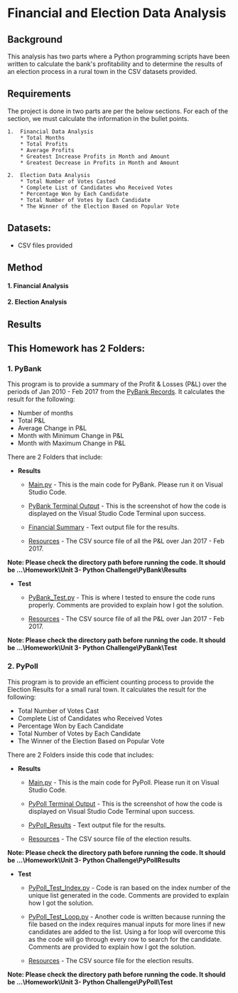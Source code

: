 # Financial and Election Data Analysis

## Background 

This analysis has two parts where a Python programming scripts have been written to calculate the bank's profitability and to determine the results of an election process in a rural town in the CSV datasets provided.

## Requirements

The project is done in two parts are per the below sections.  For each of the section, we must calculate the information in the bullet points.

    1.  Financial Data Analysis
        * Total Months
        * Total Profits
        * Average Profits
        * Greatest Increase Profits in Month and Amount
        * Greatest Decrease in Profits in Month and Amount
        
    2.  Election Data Analysis
        * Total Number of Votes Casted
        * Complete List of Candidates who Received Votes
        * Percentage Won by Each Candidate
        * Total Number of Votes by Each Candidate
        * The Winner of the Election Based on Popular Vote

## Datasets:
* CSV files provided 


## Method

#### 1. Financial Analysis
#### 2. Election Analysis


## Results


## **This Homework has 2 Folders:**

### **1.  PyBank**

This program is to provide a summary of the Profit & Losses (P&L) over the periods of Jan 2010 - Feb 2017 from the [PyBank Records](https://github.com/cecileung1208/Py-Me-Up-Charlie/blob/main/PyBank/Results/Resources/PyBank_Resources_budget_data.csv).  It calculates the result for the following:

*    Number of months
*    Total P&L
*    Average Change in P&L
*    Month with Minimum Change in P&L
*    Month with Maximum Change in P&L


There are 2 Folders that include:

* **Results**
    
    *   [Main.py](https://github.com/cecileung1208/Py-Me-Up-Charlie/blob/main/PyBank/Results/main.py) - This is the main code for PyBank.  Please run it on Visual Studio Code.
    
    *   [PyBank Terminal Output](https://github.com/cecileung1208/Py-Me-Up-Charlie/blob/main/PyBank/Results/PyBank%20-%20Terminal%20Output.docx) - This is the screenshot of how the code is displayed on the Visual Studio Code Terminal upon success.
    
    *   [Financial Summary](https://github.com/cecileung1208/Py-Me-Up-Charlie/blob/main/PyBank/Results/Financial_Summary.txt) - Text output file for the results.
    
    *   [Resources](https://github.com/cecileung1208/Py-Me-Up-Charlie/tree/main/PyBank/Results/Resources) - The CSV source file of all the P&L over Jan 2017 - Feb 2017.

**Note:  Please check the directory path before running the code.  It should be ...\Homework\Unit 3- Python Challenge\PyBank\Results**

* **Test**

    *   [PyBank_Test.py](https://github.com/cecileung1208/Py-Me-Up-Charlie/blob/main/PyBank/Test/PyBank_Test.py) - This is where I tested to ensure the code runs properly.  Comments are provided to explain how I got the solution.
    
    *  [Resources](https://github.com/cecileung1208/Py-Me-Up-Charlie/tree/main/PyBank/Test/Resources) - The CSV source file of all the P&L over Jan 2017 - Feb 2017.

**Note:  Please check the directory path before running the code.  It should be ...\Homework\Unit 3- Python Challenge\PyBank\Test**

### **2.  PyPoll**

This program is to provide an efficient counting process to provide the Election Results for a small rural town.  It calculates the result for the following:
* Total Number of Votes Cast
* Complete List of Candidates who Received Votes
* Percentage Won by Each Candidate
* Total Number of Votes by Each Candidate
* The Winner of the Election Based on Popular Vote

There are 2 Folders inside this code that includes:

* **Results**
    
    *  [Main.py](https://github.com/cecileung1208/Py-Me-Up-Charlie/blob/main/PyPoll/Results/main.py) - This is the main code for PyPoll.  Please run it on Visual Studio Code.
    
    *  [PyPoll Terminal Output](https://github.com/cecileung1208/Py-Me-Up-Charlie/blob/main/PyPoll/Results/PyPoll%20-%20Terminal%20Output.docx) - This is the screenshot of how the code is displayed on Visual Studio Code Terminal upon success.
    
    *  [PyPoll_Results](https://github.com/cecileung1208/Py-Me-Up-Charlie/blob/main/PyPoll/Results/PyPoll_Results.txt) - Text output file for the results.
    
    *  [Resources](https://github.com/cecileung1208/Py-Me-Up-Charlie/tree/main/PyPoll/Results/Resources) - The CSV source file of the election results.

**Note:  Please check the directory path before running the code.  It should be ...\Homework\Unit 3- Python Challenge\PyPollResults**


* **Test**

    *   [PyPoll_Test_Index.py](https://github.com/cecileung1208/Py-Me-Up-Charlie/blob/main/PyPoll/Test/Py_Poll_Test_Index.py) - Code is ran based on the index number of the unique list generated in the code.  Comments are provided to explain how I got the solution.
    
    *   [PyPoll_Test_Loop.py](https://github.com/cecileung1208/Py-Me-Up-Charlie/blob/main/PyPoll/Test/PyPoll_Test_Loop.py) - Another code is written because running the file based on the index requires manual inputs for more lines if new candidates are added to the list.  Using a for loop will overcome this as the code will go through every row to search for the candidate.  Comments are provided to explain how I got the solution.
    
    *    [Resources](https://github.com/cecileung1208/Py-Me-Up-Charlie/tree/main/PyPoll/Test/Resources) - The CSV source file for the election results.

**Note:  Please check the directory path before running the code.  It should be ...\Homework\Unit 3- Python Challenge\PyPoll\Test**
